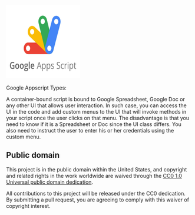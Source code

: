 <p align="Left">
  <img src="./images/create-a-google-apps-script.jpeg" width="200" height="200">

</p>

Google Appscript Types:

A container-bound script is bound to Google Spreadsheet, Google Doc or any other UI that allows user interaction. In such case, you can access the UI in the code and add custom menus to the UI that will invoke methods in your script once the user clicks on that menu. The disadvantage is that you need to know if it is a Spreadsheet or Doc since the UI class differs. You also need to instruct the user to enter his or her credentials using the custom menu. 


## Public domain

This project is in the public domain within the United States, and
copyright and related rights in the work worldwide are waived through
the [CC0 1.0 Universal public domain dedication](https://creativecommons.org/publicdomain/zero/1.0/).

All contributions to this project will be released under the CC0
dedication. By submitting a pull request, you are agreeing to comply
with this waiver of copyright interest.
